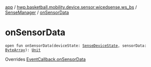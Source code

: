 [app](../../index.md) / [hwp.basketball.mobility.device.sensor.wicedsense.ws_bs](../index.md) / [SenseManager](index.md) / [onSensorData](.)

# onSensorData

`open fun onSensorData(deviceState: `[`SenseDeviceState`](../-sense-device-state/index.md)`, sensorData: `[`ByteArray`](https://kotlinlang.org/api/latest/jvm/stdlib/kotlin/-byte-array/index.html)`): `[`Unit`](https://kotlinlang.org/api/latest/jvm/stdlib/kotlin/-unit/index.html)

Overrides [EventCallback.onSensorData](../-sense-device-state/-event-callback/on-sensor-data.md)

